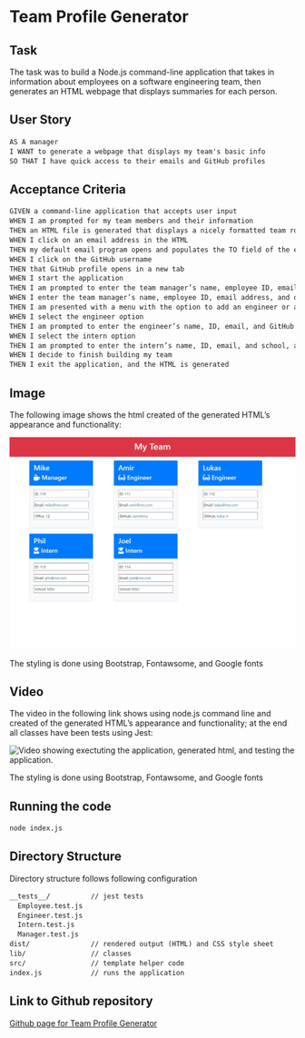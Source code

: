 # Team Profile Generator

## Task

The task was to build a Node.js command-line application that takes in information about employees on a software engineering team, then generates an HTML webpage that displays summaries for each person.

## User Story

```md
AS A manager
I WANT to generate a webpage that displays my team's basic info
SO THAT I have quick access to their emails and GitHub profiles
```

## Acceptance Criteria

```md
GIVEN a command-line application that accepts user input
WHEN I am prompted for my team members and their information
THEN an HTML file is generated that displays a nicely formatted team roster based on user input
WHEN I click on an email address in the HTML
THEN my default email program opens and populates the TO field of the email with the address
WHEN I click on the GitHub username
THEN that GitHub profile opens in a new tab
WHEN I start the application
THEN I am prompted to enter the team manager’s name, employee ID, email address, and office number
WHEN I enter the team manager’s name, employee ID, email address, and office number
THEN I am presented with a menu with the option to add an engineer or an intern or to finish building my team
WHEN I select the engineer option
THEN I am prompted to enter the engineer’s name, ID, email, and GitHub username, and I am taken back to the menu
WHEN I select the intern option
THEN I am prompted to enter the intern’s name, ID, email, and school, and I am taken back to the menu
WHEN I decide to finish building my team
THEN I exit the application, and the HTML is generated
```

## Image

The following image shows the html created of the generated HTML’s appearance and functionality:

![HTML webpage titled “My Team” features five boxes listing employee names, titles, and other key info.](./Assets/team.jpeg)

The styling is done using Bootstrap, Fontawsome, and Google fonts

## Video

The video in the following link shows using node.js command line and created of the generated HTML’s appearance and functionality; at the end all classes have been tests using Jest:

![Video showing exectuting the application, generated html, and testing the application.](https://drive.google.com/file/d/1rAhqDloZRie0RUcDLfai3fonp37mIRDt/view)

The styling is done using Bootstrap, Fontawsome, and Google fonts

## Running the code

```bash
node index.js
```
## Directory Structure

Directory structure follows following configuration

```md
__tests__/			// jest tests
  Employee.test.js
  Engineer.test.js
  Intern.test.js
  Manager.test.js
dist/               // rendered output (HTML) and CSS style sheet
lib/				// classes
src/				// template helper code
index.js			// runs the application
```
## Link to Github repository
[Github page for Team Profile Generator](https://github.com/eamahma/Team-Profile-Generator)